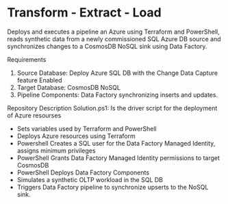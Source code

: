 # Transform - Extract - Load
Deploys and executes a pipeline an Azure using Terraform and PowerShell, reads synthetic data from a newly commissioned SQL Azure DB source and synchronizes changes to a CosmosDB NoSQL sink using Data Factory. 

Requirements
1. Source Database: Deploy Azure SQL DB with the Change Data Capture feature Enabled
2. Target Database: CosmosDB NoSQL
3. Pipeline Components: Data Factory synchronizing inserts and updates.

Repository Description
Solution.ps1: Is the driver script for the deployment of Azure resourses
 - Sets variables used by Terraform and PowerShell 
 - Deploys Azure resources using Terraform
 - Powershell Creates a SQL user for the Data Factory Managed Identity, assigns minimum privileges
 - PowerShell Grants Data Factory Managed Identity permissions to target CosmosDB
 - PowerShell Deploys Data Factory Components
 - Simulates a synthetic OLTP workload in the SQL DB
 - Triggers Data Factory pipeline to synchronize upserts to the NoSQL sink.


